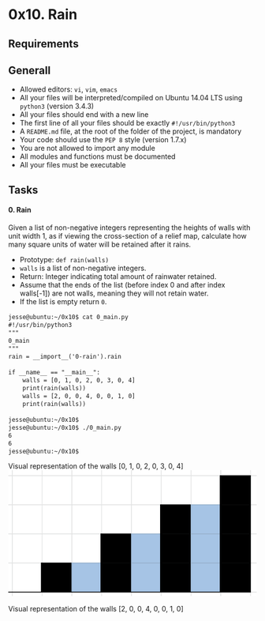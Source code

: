 0x10. Rain
===

Requirements
---

## Generall
- Allowed editors: ```vi```, ```vim```, ```emacs```
- All your files will be interpreted/compiled on Ubuntu 14.04 LTS using ```python3``` (version 3.4.3)
- All your files should end with a new line
- The first line of all your files should be exactly ```#!/usr/bin/python3```
- A ```README.md``` file, at the root of the folder of the project, is mandatory
- Your code should use the ```PEP 8``` style (version 1.7.x)
- You are not allowed to import any module
- All modules and functions must be documented
- All your files must be executable

## Tasks
#### 0. Rain

Given a list of non-negative integers representing the heights of walls with unit width 1, as if viewing the cross-section of a relief map, calculate how many square units of water will be retained after it rains.

- Prototype: ```def rain(walls)```
- ```walls``` is a list of non-negative integers.
- Return: Integer indicating total amount of rainwater retained.
- Assume that the ends of the list (before index 0 and after index walls[-1]) are not walls, meaning they will not retain water.
- If the list is empty return ```0```.
```shell
jesse@ubuntu:~/0x10$ cat 0_main.py
#!/usr/bin/python3
"""
0_main
"""
rain = __import__('0-rain').rain

if __name__ == "__main__":
    walls = [0, 1, 0, 2, 0, 3, 0, 4]
    print(rain(walls))
    walls = [2, 0, 0, 4, 0, 0, 1, 0]
    print(rain(walls))

jesse@ubuntu:~/0x10$ 
jesse@ubuntu:~/0x10$ ./0_main.py
6
6
jesse@ubuntu:~/0x10$
```

Visual representation of the walls [0, 1, 0, 2, 0, 3, 0, 4]
![](https://github.com/Cristhian-Carbonell/holbertonschool-interview/blob/main/0x10-rain/image/85ef782020ac6efdc7004b62ea86724a552285b4.png)


Visual representation of the walls [2, 0, 0, 4, 0, 0, 1, 0]


